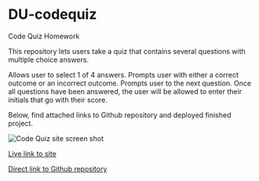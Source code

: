 # DU-codequiz
Code Quiz Homework

This repository lets users take a quiz that contains several questions with multiple choice answers.

Allows user to select 1 of 4 answers.
Prompts user with either a correct outcome or an incorrect outcome.
Prompts user to the next question.
Once all questions have been answered, the user will be allowed to enter their initials that go with their score.

Below, find attached links to Github repository and deployed finished project.

![Code Quiz site screen shot]()

[Live link to site](https://Users/kvc/code/homework/DU-codequiz/index.html)

[Direct link to Github repository]()
